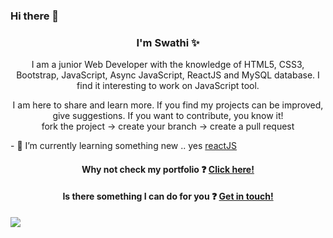 <h3> Hi there 👋 </h3>

<h3 align="center"> I'm Swathi ✨ </h3>
<p align="center"> I am a junior Web Developer with the knowledge of HTML5, CSS3, Bootstrap, JavaScript, Async JavaScript, ReactJS and MySQL database. I find it interesting to work on JavaScript tool.  </p>
<p align="center"> I am here to share and learn more. If you find my projects can be improved, give suggestions. If you want to contribute, you know it! <br> fork the project -> create your branch -> create a pull request  </p>
<p> - 🌱 I’m currently learning something new .. yes <a href="https://reactjs.org/" > reactJS </a> <p>

<h4 align="center">Why not check my portfolio ❓ <a href="https://swathimuroor.github.io/portfolio/">  Click here!</a> </h4>

<h4 align="center">Is there something I can do for you ❓ <a href="mailto:swathimuroor@gmail.com">  Get in touch!</a> </h4>

<img src="https://badges.pufler.dev/visits/swathimuroor/swathimuroor">
